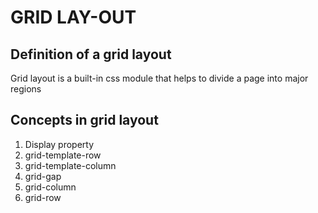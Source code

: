 # GRID LAY-OUT
## Definition of a grid layout
Grid layout is a built-in css module that helps to divide a page into major regions

## Concepts in grid layout
1. Display property
2. grid-template-row
3. grid-template-column
4. grid-gap
5. grid-column
6. grid-row